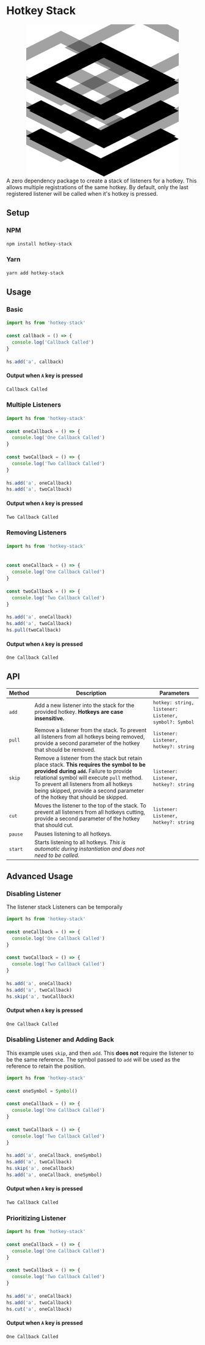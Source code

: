 # Hotkey Stack
<img style="max-width: 400px; margin: 0 auto; display: block;" src="assets/images/stacks.png" />
A zero dependency package to create a stack of listeners for a hotkey.
This allows multiple registrations of the same hotkey.
By default, only the last registered listener will be called when it's hotkey is pressed.

## Setup
### NPM
```bash
npm install hotkey-stack
```
### Yarn
```bash
yarn add hotkey-stack
```
## Usage
### Basic
```typescript
import hs from 'hotkey-stack'

const callback = () => {
  console.log('Callback Called')
}

hs.add('a', callback)
```
#### Output when `A` key is pressed
```bash
Callback Called
```
### Multiple Listeners
```typescript
import hs from 'hotkey-stack'

const oneCallback = () => {
  console.log('One Callback Called')
}

const twoCallback = () => {
  console.log('Two Callback Called')
}

hs.add('a', oneCallback)
hs.add('a', twoCallback)
```
#### Output when `A` key is pressed
```bash
Two Callback Called
```

### Removing Listeners
```typescript
import hs from 'hotkey-stack'


const oneCallback = () => {
  console.log('One Callback Called')
}

const twoCallback = () => {
  console.log('Two Callback Called')
}

hs.add('a', oneCallback)
hs.add('a', twoCallback)
hs.pull(twoCallback)

```
#### Output when `A` key is pressed
```bash
One Callback Called
```

## API
| Method | Description | Parameters |
| -- | -- | -- |
| `add` | Add a new listener into the stack for the provided hotkey. **Hotkeys are case insensitive.** | `hotkey: string, listener: Listener, symbol?: Symbol` |
| `pull` | Remove a listener from the stack. To prevent all listeners from all hotkeys being removed, provide a second parameter of the hotkey that should be removed. | `listener: Listener, hotkey?: string` |
| `skip` | Remove a listener from the stack but retain place stack. **This requires the symbol to be provided during `add`.** Failure to provide relational symbol will execute `pull` method. To prevent all listeners from all hotkeys being skipped, provide a second parameter of the hotkey that should be skipped. | `listener: Listener, hotkey?: string` |
| `cut` | Moves the listener to the top of the stack. To prevent all listeners from all hotkeys cutting, provide a second parameter of the hotkey that should cut. | `listener: Listener, hotkey?: string` |
| `pause` | Pauses listening to all hotkeys. |  |
| `start` | Starts listening to all hotkeys. *This is automatic during instantiation and does not need to be called.*  |  |

## Advanced Usage
### Disabling Listener
The listener stack 
Listeners can be temporaily 
```typescript
import hs from 'hotkey-stack'

const oneCallback = () => {
  console.log('One Callback Called')
}

const twoCallback = () => {
  console.log('Two Callback Called')
}

hs.add('a', oneCallback)
hs.add('a', twoCallback)
hs.skip('a', twoCallback)
```
#### Output when `A` key is pressed
```bash
One Callback Called
```

### Disabling Listener and Adding Back
This example uses `skip`, and then `add`.
This **does not** require the listener to be the same reference.
The symbol passed to `add` will be used as the reference to retain the position.
```typescript
import hs from 'hotkey-stack'

const oneSymbol = Symbol()

const oneCallback = () => {
  console.log('One Callback Called')
}

const twoCallback = () => {
  console.log('Two Callback Called')
}

hs.add('a', oneCallback, oneSymbol)
hs.add('a', twoCallback)
hs.skip('a', oneCallback)
hs.add('a', oneCallback, oneSymbol)
```
#### Output when `A` key is pressed
```bash
Two Callback Called
```

### Prioritizing Listener
```typescript
import hs from 'hotkey-stack'

const oneCallback = () => {
  console.log('One Callback Called')
}

const twoCallback = () => {
  console.log('Two Callback Called')
}

hs.add('a', oneCallback)
hs.add('a', twoCallback)
hs.cut('a', oneCallback)
```
#### Output when `A` key is pressed
```bash
One Callback Called
```
